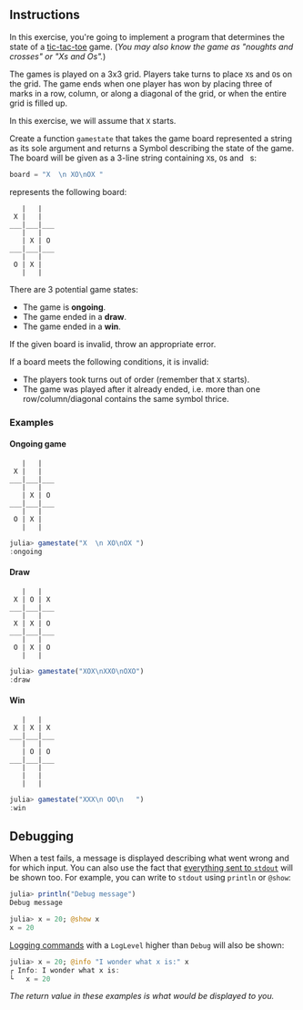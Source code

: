 ## Instructions

In this exercise, you're going to implement a program that determines the state of a [tic-tac-toe](https://en.wikipedia.org/wiki/Tic-tac-toe) game.
(_You may also know the game as "noughts and crosses" or "Xs and Os"._)

The games is played on a 3x3 grid.
Players take turns to place `X`s and `O`s on the grid.
The game ends when one player has won by placing three of marks in a row, column, or along a diagonal of the grid, or when the entire grid is filled up.

In this exercise, we will assume that `X` starts.

Create a function `gamestate` that takes the game board represented a string as its sole argument and returns a Symbol describing the state of the game.
The board will be given as a 3-line string containing `X`s, `O`s and ` `s:

```julia
board = "X  \n XO\nOX "
```

represents the following board:

```
   |   |   
 X |   |   
___|___|___
   |   |   
   | X | O 
___|___|___
   |   |
 O | X |  
   |   |
```

There are 3 potential game states:

- The game is **ongoing**.
- The game ended in a **draw**.
- The game ended in a **win**.

If the given board is invalid, throw an appropriate error.

If a board meets the following conditions, it is invalid:

- The players took turns out of order (remember that `X` starts).
- The game was played after it already ended, i.e. more than one row/column/diagonal contains the same symbol thrice.

### Examples

#### Ongoing game

```
   |   |   
 X |   |   
___|___|___
   |   |   
   | X | O 
___|___|___
   |   |
 O | X |  
   |   |
```

```julia
julia> gamestate("X  \n XO\nOX ")
:ongoing
```

#### Draw

```
   |   |   
 X | O | X 
___|___|___
   |   |   
 X | X | O 
___|___|___
   |   |
 O | X | O
   |   |
```

```julia
julia> gamestate("XOX\nXXO\nOXO")
:draw
```

#### Win

```
   |   |   
 X | X | X 
___|___|___
   |   |   
   | O | O 
___|___|___
   |   |
   |   |  
   |   |
```

```julia
julia> gamestate("XXX\n OO\n   ")
:win
```

## Debugging

When a test fails, a message is displayed describing what went wrong and for which input.
You can also use the fact that [everything sent to `stdout`](https://docs.julialang.org/en/v1/base/io-network/#Text-I/O-1) will be shown too.
For example, you can write to `stdout` using `println` or `@show`:

```julia
julia> println("Debug message")
Debug message

julia> x = 20; @show x
x = 20
```

[Logging commands](https://docs.julialang.org/en/v1/stdlib/Logging/) with a `LogLevel` higher than `Debug` will also be shown:

```julia
julia> x = 20; @info "I wonder what x is:" x
┌ Info: I wonder what x is:
└   x = 20
```

_The return value in these examples is what would be displayed to you._
